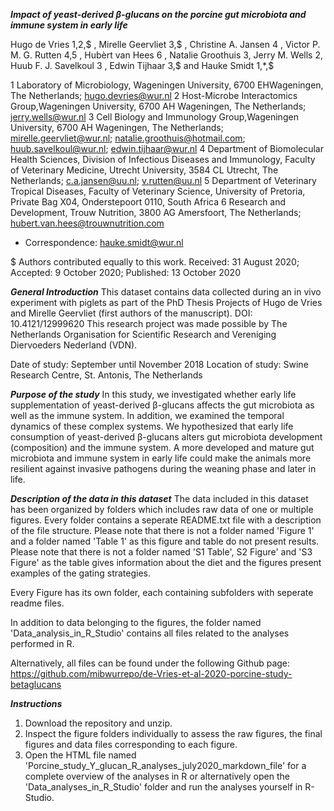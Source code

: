 ***Impact of yeast-derived β-glucans on the porcine gut microbiota and immune system in early life***

Hugo de Vries 1,2,$ , Mirelle Geervliet 3,$ , Christine A. Jansen 4 , Victor P. M. G. Rutten 4,5 ,
Hubèrt van Hees 6 , Natalie Groothuis 3, Jerry M. Wells 2, Huub F. J. Savelkoul 3 ,
Edwin Tijhaar 3,$ and Hauke Smidt 1,*,$

1 Laboratory of Microbiology, Wageningen University, 6700 EHWageningen, The Netherlands;
hugo.devries@wur.nl
2 Host-Microbe Interactomics Group,Wageningen University, 6700 AH Wageningen, The Netherlands;
jerry.wells@wur.nl
3 Cell Biology and Immunology Group,Wageningen University, 6700 AH Wageningen, The Netherlands;
mirelle.geervliet@wur.nl; natalie.groothuis@hotmail.com; huub.savelkoul@wur.nl;
edwin.tijhaar@wur.nl
4 Department of Biomolecular Health Sciences, Division of Infectious Diseases and Immunology, Faculty of
Veterinary Medicine, Utrecht University, 3584 CL Utrecht, The Netherlands; c.a.jansen@uu.nl;
v.rutten@uu.nl 
5 Department of Veterinary Tropical Diseases, Faculty of Veterinary Science, University of Pretoria,
Private Bag X04, Onderstepoort 0110, South Africa
6 Research and Development, Trouw Nutrition, 3800 AG Amersfoort, The Netherlands;
hubert.van.hees@trouwnutrition.com

* Correspondence: hauke.smidt@wur.nl

$ Authors contributed equally to this work.
Received: 31 August 2020; Accepted: 9 October 2020; Published: 13 October 2020

***General Introduction***
This dataset contains data collected during an in vivo experiment with piglets as part of the PhD Thesis Projects of Hugo de Vries and Mirelle Geervliet (first authors of the manuscript). 
DOI: 10.4121/12999620
This research project was made possible by The Netherlands Organisation for Scientific Research and Vereniging Diervoeders Nederland (VDN).

Date of study: September until November 2018
Location of study: Swine Research Centre, St. Antonis, The Netherlands

***Purpose of the study***
In this study, we investigated whether early life supplementation of yeast-derived β-glucans affects the gut microbiota as well as the immune system. 
In addition, we examined the temporal dynamics of these complex systems. 
We hypothesized that early life consumption of yeast-derived β-glucans alters gut microbiota development (composition) and the immune system. 
A more developed and mature gut microbiota and immune system in early life could make the animals more resilient against invasive pathogens during the weaning phase and later in life.

***Description of the data in this dataset***
The data included in this dataset has been organized by folders which includes raw data of one or multiple figures. Every folder contains a seperate README.txt file with a description of the file structure.
Please note that there is not a folder named 'Figure 1' and a folder named 'Table 1' as this figure and table do not present results. 
Please note that there is not a folder named 'S1 Table', S2 Figure' and 'S3 Figure' as the table gives information about the diet and the figures present examples of the gating strategies.

Every Figure has its own folder, each containing subfolders with seperate readme files. 

In addition to data belonging to the figures, the folder named 'Data_analysis_in_R_Studio' contains all files related to the analyses performed in R.

Alternatively, all files can be found under the following Github page: https://github.com/mibwurrepo/de-Vries-et-al-2020-porcine-study-betaglucans

***Instructions***
1. Download the repository and unzip.
2. Inspect the figure folders individually to assess the raw figures, the final figures and data files corresponding to each figure.
3. Open the HTML file named 'Porcine_study_Y_glucan_R_analyses_july2020_markdown_file' for a complete overview of the analyses in R or alternatively open the 'Data_analyses_in_R_Studio' folder and run the analyses yourself in R-Studio.

